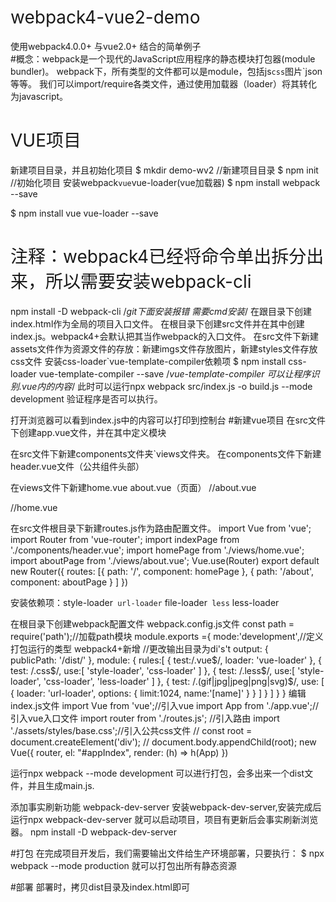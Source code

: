 # webpack4-vue2-demo
使用webpack4.0.0+ 与vue2.0+ 结合的简单例子  
#概念：webpack是一个现代的JavaScript应用程序的静态模块打包器(module bundler)。
webpack下，所有类型的文件都可以是module，包括js`css`图片`json等等。
我们可以import/require各类文件，通过使用加载器（loader）将其转化为javascript。

# VUE项目
新建项目目录，并且初始化项目
$ mkdir demo-wv2 //新建项目目录
$ npm init       //初始化项目
安装webpack`vue`vue-loader(vue加载器)
$ npm install webpack --save

$ npm install vue vue-loader --save

# 注释：webpack4已经将命令单出拆分出来，所以需要安装webpack-cli
npm install -D webpack-cli 
/*git下面安装报错 需要cmd安装*/
在跟目录下创建index.html作为全局的项目入口文件。
在根目录下创建src文件并在其中创建index.js。webpack4+会默认把其当作webpack的入口文件。
在src文件下新建assets文件作为资源文件的存放：新建imgs文件存放图片，新建styles文件存放css文件
安装css-loader`vue-template-compiler依赖项
$ npm install css-loader vue-template-compiler --save
/*vue-template-compiler 可以让程序识别.vue内的内容*/
此时可以运行npx webpack src/index.js -o build.js --mode development 验证程序是否可以执行。

打开浏览器可以看到index.js中的内容可以打印到控制台
#新建vue项目
在src文件下创建app.vue文件，并在其中定义模块
<template>
  <div id="myapp">
      <header-tab></header-tab>
      <h2>{{msg}}</h2>
      <div class="nav-box">
          <p class="nav-list">
              <router-link class="nav-item" to="/">首页</router-link>
              <router-link class="nav-item" to="/about">关于</router-link>
          </p>
      </div>
      <div>
          <router-view></router-view>
      </div>
  </div>
</template>
<script>
    import HeaderTab from './components/header.vue';
    export default{
        name: 'app',
        data(){
            return{
                msg:'hello webpack-4 vue2'
            }
        },
        components:{
            HeaderTab
        }
    }
</script>
<style>
    h2{
        color: red;
    };
    #app{
        text-align: center;
        color: #2c3e50;
        margin-top: 60px;
    }
    h1,h2{
        font-weight: normal;
    }
    ul{
        list-style-type: none;
        padding: 0;
    }
    li{
        text-align: left;
        margin: 0 10px;
    }
    a{
        color: #42b983;
    }
</style>

在src文件下新建components文件夹`views文件夹。
在components文件下新建header.vue文件（公共组件头部）
<template>
  <div>
      <h1>公共header</h1>
      <img class="imgIcon" src="../assets/imgs/icon.jpg" alt="">
  </div>
</template>
<style>
.imgIcon{
  cursor: pointer;
}
.imgIcon:hover {
  /* -webkit-animation: shake .3s ease-in-out 0s 3 both;
  animation: shake .3s ease-in-out 0s 3 both; */
   -webkit-animation: imgScale .3s ease-in-out 0s  both;
  animation: imgScale .3s ease-in-out 0s  both;
}
@-webkit-keyframes imgScale{
  100%{
    -webkit-transform: scale(1.2);
    transform: scale(1.2)
  }
}
@-webkit-keyframes imgMove{
  100%{
    -webkit-transform: translateX(30px);
    transform: translateX(30px)
  }
}
@-webkit-keyframes shake{
  0%,50%,100%{
    -webkit-transform: rotate(0deg);
    transform: rotate(0deg);
  }
  25%{
    -webkit-transform: rotate(15deg);
    transform: rotate(15deg);
  }
  75%{
    -webkit-transform: rotate(-15deg);
    transform: rotate(-15deg);
  }
}
</style>

在views文件下新建home.vue about.vue（页面）
//about.vue
<template>
  <div>about</div>
</template>

//home.vue
<template>
  <div>
      <ul>
          <li v-for="todo in todos">
              {{todo.text}}
          </li>
      </ul>
      <button @click="eClick()">事件</button>
  </div>
</template>
<script>
    export default {
        name: 'indexP',
        data () {
            return {
                todos: [
                    {text: 'Learn Javascript'},
                    {text: 'Learn Vue2'},
                    {text: 'Learn Webpack4'}
                ]
            }
        },
        methods:{
            eClick(){
                console.log('9999')
            }
        }
    }
</script>

在src文件根目录下新建routes.js作为路由配置文件。
import Vue from 'vue'; 
import Router from 'vue-router';
import indexPage from './components/header.vue';
import homePage from './views/home.vue';
import aboutPage from './views/about.vue';
Vue.use(Router)
export default new Router({
    routes: [{
            path: '/',
            component: homePage
        },
        {
            path: '/about',
            component: aboutPage
        }
    ]
})


安装依赖项：style-loader` url-loader` file-loader` less` less-loader

在根目录下创建webpack配置文件 webpack.config.js文件
const path = require('path');//加载path模块
module.exports ={
    mode:'development',//定义打包运行的类型  webpack4+新增
   //更改输出目录为di's't
    output: {  
        publicPath: '/dist/'
    },
    module: {
        rules:[
            {
                test:/\.vue$/,
                loader: 'vue-loader'
            },
            {
                test: /\.css$/,
                use:[
                    'style-loader',
                    'css-loader'
                ]
            },
            {
                test: /\.less$/,
                use:[
                    'style-loader',
                    'css-loader',
                    'less-loader'
                ]
            },
            {
                test: /\.(gif|jpg|jpeg|png|svg)$/,
                use: [
                    {
                        loader: 'url-loader',
                        options: {
                            limit:1024,
                            name:'[name]'
                        }
                    }
                ]
            }
        ]
    }
}
编辑index.js文件
import Vue from 'vue';//引入vue
import App from './app.vue';//引入vue入口文件
import router from './routes.js'; //引入路由
import './assets/styles/base.css';//引入公共css文件
// const root = document.createElement('div');
// document.body.appendChild(root);
new Vue({
    router,
    el: "#appIndex",
    render: (h) => h(App)
})

运行npx webpack --mode development 可以进行打包，会多出来一个dist文件，并且生成main.js.

添加事实刷新功能  webpack-dev-server
安装webpack-dev-server,安装完成后运行npx webpack-dev-server 就可以启动项目，项目有更新后会事实刷新浏览器。
npm install -D webpack-dev-server 


#打包
在完成项目开发后，我们需要输出文件给生产环境部署，只要执行：
$ npx webpack --mode production
就可以打包出所有静态资源

#部署
部署时，拷贝dist目录及index.html即可